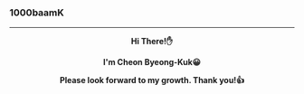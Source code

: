 ### 1000baamK

<hr>

<div align="center">
  <p><b>Hi There!✋</b></p>
  <p><b>I'm Cheon Byeong-Kuk😀</b></p>
  <p><b>Please look forward to my growth. Thank you!👍</b></p>
</div>


<!--
**1000baamK/1000baamK** is a ✨ _special_ ✨ repository because its `README.md` (this file) appears on your GitHub profile.

Here are some ideas to get you started:

- 🔭 I’m currently working on ...
- 🌱 I’m currently learning ...
- 👯 I’m looking to collaborate on ...
- 🤔 I’m looking for help with ...
- 💬 Ask me about ...
- 📫 How to reach me: ...
- 😄 Pronouns: ...
- ⚡ Fun fact: ...
-->
